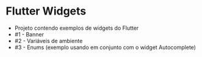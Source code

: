 # Flutter Widgets

- Projeto contendo exemplos de widgets do Flutter
- #1 - Banner
- #2 - Variáveis de ambiente
- #3 - Enums (exemplo usando em conjunto com o widget Autocomplete)
